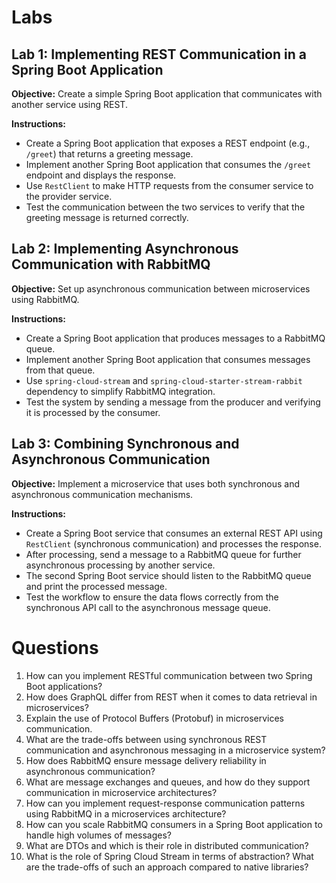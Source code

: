 # Labs

## Lab 1: Implementing REST Communication in a Spring Boot Application
**Objective:** Create a simple Spring Boot application that communicates with another service using REST.

**Instructions:**
- Create a Spring Boot application that exposes a REST endpoint (e.g., `/greet`) that returns a greeting message.
- Implement another Spring Boot application that consumes the `/greet` endpoint and displays the response.
- Use `RestClient` to make HTTP requests from the consumer service to the provider service.
- Test the communication between the two services to verify that the greeting message is returned correctly.

## Lab 2: Implementing Asynchronous Communication with RabbitMQ
**Objective:** Set up asynchronous communication between microservices using RabbitMQ.

**Instructions:**
- Create a Spring Boot application that produces messages to a RabbitMQ queue.
- Implement another Spring Boot application that consumes messages from that queue.
- Use `spring-cloud-stream` and `spring-cloud-starter-stream-rabbit` dependency to simplify RabbitMQ integration.
- Test the system by sending a message from the producer and verifying it is processed by the consumer.

## Lab 3: Combining Synchronous and Asynchronous Communication
**Objective:** Implement a microservice that uses both synchronous and asynchronous communication mechanisms.

**Instructions:**
- Create a Spring Boot service that consumes an external REST API using `RestClient` (synchronous communication) and processes the response.
- After processing, send a message to a RabbitMQ queue for further asynchronous processing by another service.
- The second Spring Boot service should listen to the RabbitMQ queue and print the processed message.
- Test the workflow to ensure the data flows correctly from the synchronous API call to the asynchronous message queue.

# Questions
1. How can you implement RESTful communication between two Spring Boot applications?
2. How does GraphQL differ from REST when it comes to data retrieval in microservices?
3. Explain the use of Protocol Buffers (Protobuf) in microservices communication. 
4. What are the trade-offs between using synchronous REST communication and asynchronous messaging in a microservice system?
5. How does RabbitMQ ensure message delivery reliability in asynchronous communication?
6. What are message exchanges and queues, and how do they support communication in microservice architectures?
7. How can you implement request-response communication patterns using RabbitMQ in a microservices architecture?
8. How can you scale RabbitMQ consumers in a Spring Boot application to handle high volumes of messages?
9. What are DTOs and which is their role in distributed communication?
10. What is the role of Spring Cloud Stream in terms of abstraction? What are the trade-offs of such an approach compared to native libraries?